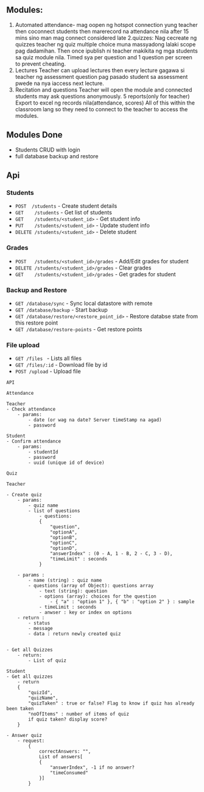 ## Modules: 
1. Automated attendance- mag oopen ng hotspot connection yung teacher then coconnect students then marerecord na attendance nila after 15 mins sino man mag connect considered late
2.quizzes:
Nag cecreate ng quizzes teacher ng quiz multiple choice muna massyadong lalaki scope pag dadamihan. Then once ipublish ni teacher makikita ng mga students sa quiz module nila. Timed sya per question and 1 question per screen to prevent cheating.
3. Lectures
Teacher can upload lectures then every lecture gagawa si teacher ng assessment question pag pasado student sa assessment pwede na nya iaccess next lecture.
4. Recitation and questions
Teacher will open the module and connected students may ask questions anonymously.
5 reports(only for teacher)
Export to excel ng records nila(attendance, scores)
All of this within the classroom lang so they need to connect to the teacher to access the modules.

## Modules Done

- Students CRUD with login
- full database backup and restore

## Api

### Students
- `POST  /students` - Create student details
- `GET    /students` - Get list of students
- `GET    /students/<student_id>` - Get student info
- `PUT    /students/<student_id>` - Update student info
- `DELETE /students/<student_id>` - Delete student

### Grades
- `POST   /students/<student_id>/grades` - Add/Edit grades for student
- `DELETE /students/<student_id>/grades` - Clear grades
- `GET    /students/<student_id>/grades` - Get grades for student


### Backup and Restore
- `GET /database/sync` - Sync local datastore with remote
- `GET /database/backup` - Start backup
- `GET /database/restore/<restore_point_id>` - Restore databse state from this restore point
- `GET /database/restore-points` - Get restore points


### File upload
- `GET /files ` - Lists all files
- `GET /files/:id` - Download file by id
- `POST /upload` - Upload file

```
API

Attendance

Teacher
- Check attendance
	- params:
		- date (or wag na date? Server timeStamp na agad)
		- password

Student
- Confirm attendance
	- params:
		- studentId
		- password
		- uuid (unique id of device)

Quiz

Teacher   

- Create quiz
	- params:
		- quiz name
		- list of questions
			- questions:
			{
				"question",
				"optionA",
				"optionB",
				"optionC",
				"optionD",
				"answerIndex" : (0 - A, 1 - B, 2 - C, 3 - D),
				"timeLimit" : seconds
			}

	- params : 
		- name (string) : quiz name
		- questions (array of Object): questions array
			- text (string): question
			- options (array): choices for the question
				- { "a" : "option 1" }, { "b" : "option 2" } : sample
			- timeLimit : seconds
			- anwser : key or index on options
	- return : 
		- status 
		- message
		- data : return newly created quiz


- Get all Quizzes
	- return:
		- List of quiz

Student
- Get all quizzes
	- return
	{
		"quizId",
		"quizName",
		"quizTaken" : true or false? Flag to know if quiz has already been taken
		"noOfItems" : number of items of quiz
		if quiz taken? display score?
	}

- Answer quiz
	- request:
		{
			correctAnswers: "",
			List of answers[
			{
				"answerIndex", -1 if no answer?
				"timeConsumed"
			}]
		}
```